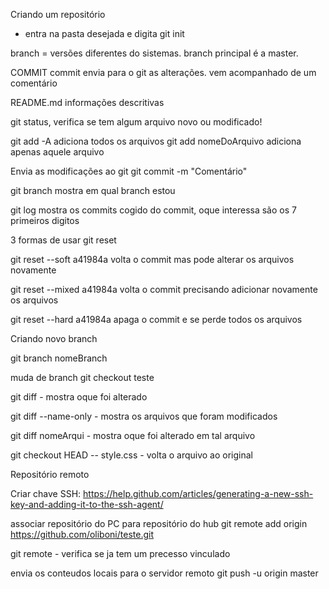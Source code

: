 Criando um repositório
 - entra na pasta desejada e digita git init

 branch = versões diferentes do sistemas.
 branch principal é a master.

 COMMIT
 commit envia para o git as alterações.
 vem acompanhado de um comentário

 README.md informações descritivas

 git status, verifica se tem algum arquivo novo ou modificado!

 git add -A adiciona todos os arquivos
 git add nomeDoArquivo adiciona apenas aquele arquivo

Envia as modificações ao git
 git commit -m "Comentário"

 git branch mostra em qual branch estou
 
 git log mostra os commits
 cogido do commit, oque interessa são os 7 primeiros digitos

 3 formas de usar git reset
 
 git reset --soft a41984a volta o commit mas pode alterar os arquivos novamente
 
 git reset --mixed a41984a volta o commit precisando adicionar novamente os arquivos

 git reset --hard a41984a apaga o commit e se perde todos os arquivos


 Criando novo branch

  git branch nomeBranch

  muda de branch
  git checkout teste


git diff -  mostra oque foi alterado

git diff --name-only - mostra os arquivos que foram modificados

git diff nomeArqui - mostra oque foi alterado em tal arquivo

git checkout HEAD -- style.css - volta o arquivo ao original


Repositório remoto

Criar chave SSH: 
https://help.github.com/articles/generating-a-new-ssh-key-and-adding-it-to-the-ssh-agent/

associar repositório do PC para repositório do hub
git remote add origin https://github.com/oliboni/teste.git

git remote - verifica se ja tem um precesso vinculado

envia os conteudos locais para o servidor remoto
git push -u origin master



